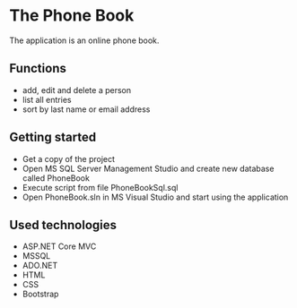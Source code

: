 # The Phone Book

The application is an online phone book. 

Functions
--
* add, edit and delete a person
* list all entries
* sort by last name or email address

Getting started
--
* Get a copy of the project
* Open MS SQL Server Management Studio and create new database called PhoneBook
* Execute script from file PhoneBookSql.sql
* Open PhoneBook.sln in MS Visual Studio and start using the application

Used technologies
--
* ASP.NET Core MVC
* MSSQL
* ADO.NET
* HTML
* CSS
* Bootstrap
